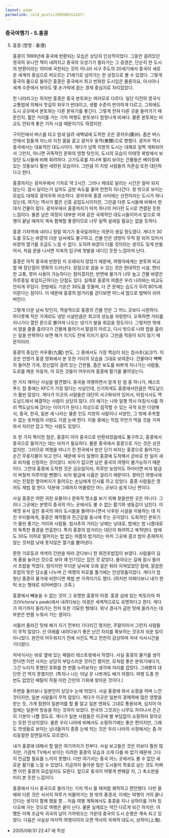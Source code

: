 ```yaml
---
layout: page
permalink: /old_posts/200508312247/
---
```


### 중국여행기 - 5.홍콩

5. 홍콩 (향항 : 香港)
 

   홍콩이 1999년에 중국에 반환되는 모습은 상당히 인상적이었다. 그동안 걸려있던 영국의 유니언 잭이 내려지고 중국의 오성기가 올라가는 그 광경은, 단순히 한 도시의 반환이라는 의미에 국한되는 것이 아니라 서구 주도의 20세기에서 중국이 새로운 세계의 중심으로 떠오르는 21세기로 넘어가는 한 상징으로 볼 수 있겠다. 그렇게 중국의 품으로 돌아간 홍콩은 중국에서 최고 번화한 도시임은 물론이요, 아시아나 세계 수준에서 보아도 몇 손가락에 꼽는 경제 중심지로 자리잡았다.
 

   한 나라라고는 하지만 홍콩은 중국 본토와는 여러모로 다르다. 일단 이전의 영국식 교통법에 의해서 찻길의 좌우가 반대이고, 생활 수준이 판이하게 다르고, 그외에도 도시 곳곳에서 본토와는 다른 분위기를 풍긴다. 그렇게 전혀 다른 곳을 들어가기 때문인지, 짧은 거리를 가는 기차 여행도 본토보다 엄청나게 비싸다. 물론 본토와는 비교도 안되게 좋은 기차 시설 때문이기도 하겠지만.

   구이린에서 버스를 타고 밤새 달려 새벽녘에 도착한 곳은 광저우(廣州). 좁은 버스 안에서 힘들게 자느라 지친 몸을 끌고 광저우 동역(東驛)으로 향했다. 광저우 역시 중국에서는 대표적인 대도시이다. 게다가 남쪽 지방의 도시는 대체로 일찍 개화되어서 그런지, 아니면 귀족적인 문화의 영향 탓인지, 도시의 모습이 이태껏 북방에서 보았던 도시들에 비해 화려하다. 고가도로를 지나며 멀리 보이는 건물들은 베이징에 있는 것들보다 훨씬 세련된 모습이다. 그만큼 이 지방 사람들의 자존심 또한 대단하다고 한다.

   홍콩까지는 광저우에서 기차로 약 2시간. 그러나 제대로 달리는 시간은 얼마 되지 않는다. 잠시 달리는가 싶어도 금방 속도를 줄여 천천히 지나간다. 창 밖으로 보이는 모습도 대체로 광저우와 비슷하다. 광저우와 홍콩 사이에는 선전이라는 도시가 하나 있는데, 여기는 역사가 짧은 신흥 공업도시이지만, 그만큼 다른 도시들에 비해서 현대식 건물이 많다. 광저우에서 홍콩까지가 마치 하나의 커다란 도시로 연결된 듯한 느낌이다. 물론 남은 여정이 대부분 이와 같은 국제적인 대도시들이어서 앞으로 여행이 끝날 때까지 계속 함께할 풍경이므로 너무 일찍 설레일 필요는 없을 듯하다.
 

   홍콩 기차역에 내리니 정말 여기가 중국일까하는 의문이 생길 정도였다. 게다가 30도를 웃도는 바깥의 더운 날씨에도 불구하고, 건물 안은 냉방이 무척 잘 되어 있어서 바깥의 열기를 조금도 느낄 수 없다. 오히려 바깥이 더울 것이라는 생각도 잊게 만들어서, 처음 문을 나서면 지옥의 입구에 첫발을 내디딘 듯한 느낌마저 난다.

   홍콩은 아직 중국에 반환된 지 오래되지 않았기 때문에, 여행자에게는 본토와 비교할 때 장단점이 명확히 드러난다. 장점으로 꼽을 수 있는 것은 현대적인 시설, 편리한 교통, 영어 사용이 가능하다는 점이겠지만, 반면에 물가가 너무 높고 건물 바깥은 하루종일 후덥지근하다는 단점도 있다. 실제로 홍콩의 여름은 우리 나라와는 비교도 안되게 무덥다. 한밤에도 기온은 30도를 웃돌며, 더 큰 문제는 습도가 무려 80%에 이른다는 점이다. 이 때문에 홍콩의 밤거리를 걷다보면 어느새 땀으로 범벅이 되어 버린다.

   그렇게 더운 날씨 탓인지, 역설적으로 홍콩의 건물 안은 그 어느 곳보다 시원하다. 하다못해 작은 가게라도 냉방 시설만큼은 최고의 성능을 자랑한다. 오죽하면 거리를 지나가다 열린 문으로 뿜어져 나오는 냉기가 발을 휘감을 정도이다. 그렇지만 밖에서 땀을 줄줄 흘리다가 건물에 들어가서 말끔히 마르고, 다시 밖으로 나와 땀을 흘리는 일을 반복하다 보면 해가 지기도 전에 지치기 쉽다. 그만큼 적응이 되지 않기 때문이리라.
 

   홍콩의 중심인 카우룽(九龍) 반도, 그 중에서도 가장 핵심이 되는 침사추(尖沙?). 이 곳은 언젠가 홍콩 영화에서 본 듯한 거리의 모습을 그대로 보여준다. 건물마다 빽빽히 들어찬 가게, 정신없이 걸려 있는 간판들, 좁은 보도를 바쁘게 지나가는 사람들, 도로를 메운 자동차, 이 모든 것들이 어우러져 홍콩에 활기를 불어넣는다.

   한 가지 재미난 사실을 발견했다. 중국을 여행하면서 알게 된 점 중 하나가, 패스트푸드 점 중에는 KFC가 가장 많다는 사실인데, 신기하게도 홍콩에서만큼은 맥도날드가 훨씬 많았다. 게다가 이곳의 사람들은 대단히 서구화되어 있어서, 아침식사도 맥도날드에서 해결하는 사람이 상당히 많다. (이 얘기는 나와 일행 역시 아침식사를 하러 맥도날드에 갔다는 이야기가 된다.) 의상으로 짐작할 수 있는 국적 또한 다양해서, 중국, 한국, 일본 세 나라는 물론 인도 지방의 사람이나 서양인, 그 밖에 추측할 수 없는 옷차림의 사람도 가끔 눈에 띈다. 이들 중에는 직접 무언가 먹을 것을 가져와서 자리만 잡고 먹는 사람도 있었다.

   또 한 가지 특이한 점은, 홍콩이 이미 중국으로 반환되었음에도 불구하고, 홍콩에서 중국으로 들어가는 데는 비자가 필요하다. 물론 중국에서 홍콩으로 가는 것은 상관없지만. 그러므로 여행을 떠나기 전 한국에서 받은 단기 비자는 홍콩으로 들어가는 순간 무용지물이 되고 만다. 때문에 우리 일행이 홍콩에 도착해서 곧바로 한 일이 새로 비자를 신청하는 것이었다. 비자가 없으면 남은 중국의 여행이 불가능하기 때문이다. 그런데 홍콩에 도착한 것은 금요일이라, 하루만 늦었어도 하마터면 비자 발급이 며칠씩 미루어질 뻔했다. 비자 발급에 사흘은 걸리기 때문이다. 찾아간 여행사에서는 친절한 할아버지가 들어오는 손님에게 인사를 하고 있었다. 홍콩 사람들은 영어도 제법 잘 한다. 덕분에 그때까지 머물렀던 어느 곳보다 쉽게 다닌 편이다.


   사실 홍콩은 어떤 귀한 유물이나 문화적 명소를 보기 위해 찾을만한 곳은 아니다. 그러나 그곳에는 분명히 중국의 어느 곳에서도 볼 수 없는 활기와 생동감이 넘친다. 이제껏 유서 깊은 중국의 여러 도시들을 돌아다니면서 낙후된 시설을 이용하는 데 지친 우리들에게, 홍콩은 쾌적함과 친근감을 동시에 주는 곳이었다. 도회적인 분위기가 물씬 풍기는 거리와 사람들. 침사추의 거리는 낮에는 낮대로, 밤에는 밤 나름대로의 독특한 풍경을 연출한다. 특히 홍콩의 밤거리는 대단히 화려하고 북적댄다. 밤에도 30도 이하로 떨어지는 법 없는 여름의 밤거리는 마치 그곳에 결코 밤이 존재하지 않는 것처럼 낮에 못지않은 열기를 뿜어낸다.

   환한 가로등과 색색의 간판을 따라 걷다보니 한 회전초밥집이 보였다. 사람들이 길게 줄을 늘어선 것으로 보아 꽤 인기있는 집인 것 같았다. 돌아오는 길에 잠시 들러서 초밥을 먹었다. 밤이지만 무더운 날씨에 오래 걸은 뒤라 지쳐있었던 참에, 깔끔한 초밥의 맛은 담소를 나누며 긴 여행의 피로를 풀기에는 안성맞춤이었다. 게다가 엄청난 홍콩의 물가에 비한다면 제법 싼 가격이기도 했다. (하지만 어쩌다보니 내가 한턱 쏘는 형태로 되어버렸다. 크흑.)
 

   홍콩에서 빼놓을 수 없는 것이 그 유명한 홍콩의 야경. 홍콩 섬에 있는 빅토리아 피크(Victoria's peak)에서 내려다보는 야경은 세계적으로도 유명하다고 한다. 게다가 여기까지 올라가는 전차 또한 기묘한 형태다. 워낙 경사가 급한 탓에 올라가는 대부분은 반쯤 누워서 가는 셈이다.

   서둘러 올라간 탓에 해가 지기 전부터 기다리긴 했지만, 주말이어서 그런지 사람들이 무척 많았다. 산 아래를 내려다보기 좋은 난간 자리를 확보하는 것조차 쉬운 일이 아니었다. 완전히 어두워지기 전에 사진도 찍고 천천히 감상하며 저녁 식사시간을 기다렸다.

   저녁식사는 바로 옆에 있는 패밀리 레스토랑에서 하였다. 사실 홍콩의 물가를 생각한다면 이런 사치는 상당히 부담스러운 것이긴 했지만, 모처럼 좋은 분위기에다가, 그간 누리지 못했던 호화를 한 번쯤 누려보자는 생각에 자리를 잡았다. 그래봤자 대단한 건 먹지 못했지만. (특히나 나는 이날 운 나쁘게도 배가 아팠다. 여행 도중 한 번도 없었던 배탈이 하필 이런 간만의 기회에 찾아온 것이다.)

   주변을 둘러보니 일본인이 상당수 눈에 띄었다. 사실 홍콩에 와서 쇼핑을 하며 느낀 것이지만, 일본 사람들이 무척 많았다. 게다가 이곳은 일본의 경제력에 많은 영향을 받는 듯, 가게 점원이 일본어를 할 줄 알고 일본 엔화도 그대로 통용되며, 심지어 아침에는 일본어 방송을 하는 것까지 보았다. 한국의 그것과는 너무도 차이나서 은근히 기분이 나쁠 정도로. 게다가 일본 사람들은 이곳에 별 부담없이 쇼핑하러 찾아오는 듯한 인상이었다. 물론 우리 나라에 비해서도 쇼핑하기에는 좋은 편이지만, 그래도 학생들로 보이는 남녀들까지 종종 눈에 띄는 것은 우리 나라의 사정에서는 좀 어리둥절한 장면일지도 모르겠다.
 

   내가 홍콩에 대해서 할 말은 여기까지가 전부다. 사실 보고들은 것은 이보다 훨씬 많지만, 가끔씩 TV에서 보이는 미려한 홍콩의 모습과 크게 다를 바 없기 때문에 그다지 언급할 필요를 느끼지 못했다. 다만 여기서는 중국 어느 곳에서도 볼 수 없던 새로운 활기를 느낄 수 있었다. 지금까지 돌아본 많은 도시들이 목표로 삼는 것도 어쩌면 이런 홍콩의 모습일지도 모른다. 앞으로 중국이 어떻게 변해갈 지, 그 축소판을 미리 본 듯한 느낌이다.

   홍콩에서 다시 중국으로 돌아가는 기차 역시 올 때처럼 쾌적하고 편안했다. 다만 올 때와 다른 것은 서서히 하루가 저물어가는 창 밖의 풍경과, 이제는 여행이 거의 끝나간다는 생각이 함께 했을 뿐... 처음 여행 계획에서도 홍콩을 지나 상하이를 거쳐 칭다오에 가는 것으로 여행은 끝이 난다. 물론 실제로는 약간 다르게 되긴 하지만. 어쨌든 이제 조금씩 귀국의 날이 가까워오는 가운데 중국의 도시 순행은 계속 되고 있었다. 다음은 사실상 마지막 여행지이자 오랜 역사의 국제적 대도시, 상하이(上海).





- 2005/08/31 22:47 에 작성